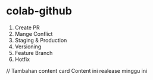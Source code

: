 # colab-github
1. Create PR
2. Mange Conflict
3. Staging & Production
4. Versioning
5. Feature Branch
6. Hotfix

// Tambahan content card
Content ini realease minggu ini